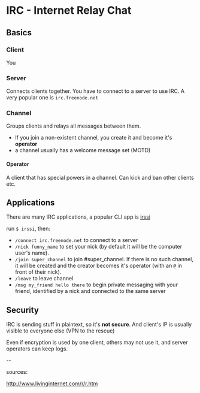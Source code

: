 # IRC - Internet Relay Chat

## Basics

### Client

You

### Server

Connects clients together. You have to connect to a server to use IRC. A very popular one is `irc.freenode.net`

### Channel

Groups clients and relays all messages between them.

- If you join a non-existent channel, you create it and become it's __operator__
- a channel usually has a welcome message set (MOTD)

#### Operator

A client that has special powers in a channel. Can kick and ban other clients etc.

## Applications

There are many IRC applications, a popular CLI app is [irssi](https://irssi.org/)

run `$ irssi`, then:

- `/connect irc.freenode.net` to connect to a server
- `/nick funny_name` to set your nick (by default it will be the computer user's name).
- `/join super_channel` to join #super_channel. If there is no such channel, it will be created and the creator becomes it's operator (with an `@` in front of their nick).
- `/leave` to leave channel
- `/msg my_friend hello there` to begin private messaging with your friend, identified by a nick and connected to the same server

## Security

IRC is sending stuff in plaintext, so it's __not secure__. And client's IP is usually visible to everyone else (VPN to the rescue)

Even if encryption is used by one client, others may not use it, and server operators can keep logs.


--

sources:

http://www.livinginternet.com/r/r.htm
